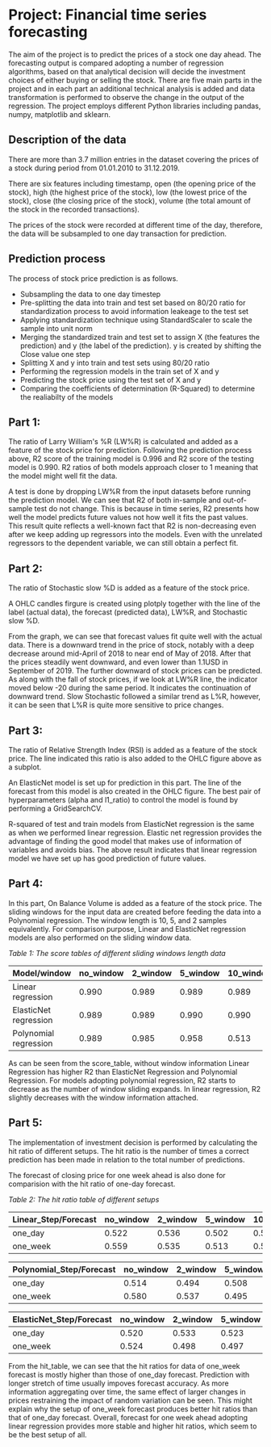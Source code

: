 # Project: Financial time series forecasting

The aim of the project is to predict the prices of a stock one day ahead. The forecasting output is compared adopting a number of regression algorithms, based on that analytical decision will decide the investment choices of either buying or selling the stock. There are five main parts in the project and in each part an additional technical analysis is added and data transformation is performed to observe the change in the output of the regression. The project employs different Python libraries including pandas, numpy, matplotlib and sklearn. 

## Description of the data

There are more than 3.7 million entries in the dataset covering the prices of a stock during period from 01.01.2010 to 31.12.2019.

There are six features including timestamp, open (the opening price of the stock), high (the highest price of the stock), low (the lowest price of the stock), close (the closing price of the stock), volume (the total amount of the stock in the recorded transactions).

The prices of the stock were recorded at different time of the day, therefore, the data will be subsampled to one day transaction for prediction.

## Prediction process

The process of stock price prediction is as follows.
- Subsampling the data to one day timestep
- Pre-splitting the data into train and test set based on 80/20 ratio for standardization process to avoid information leakeage to the test set
- Applying standardization technique using StandardScaler to scale the sample into unit norm
- Merging the standardized train and test set to assign X (the features the prediction) and y (the label of the prediction). y is created by shifting the Close value one step
- Splitting X and y into train and test sets using 80/20 ratio
- Performing the regression models in the train set of X and y
- Predicting the stock price using the test set of X and y
- Comparing the coefficients of determination (R-Squared) to determine the realiabilty of the models

## Part 1:
The ratio of Larry William's %R (LW%R) is calculated and added as a feature of the stock price for prediction.
Following the prediction process above, R2 score of the training model is 0.996 and R2 score of the testing model is 0.990. R2 ratios of both models approach closer to 1 meaning that the model might well fit the data.

A test is done by dropping LW%R from the input datasets before running the prediction model. We can see that R2 of both in-sample and out-of-sample test do not change. This is because in time series, R2 presents how well the model predicts future values not how well it fits the past values. This result quite reflects a well-known fact that R2 is non-decreasing even after we keep adding up regressors into the models. Even with the unrelated regressors to the dependent variable, we can still obtain a perfect fit.

## Part 2:
The ratio of Stochastic slow %D is added as a feature of the stock price. 

A OHLC candles firgure is created using plotply together with the line of the label (actual data), the forecast (predicted data), LW%R, and Stochastic slow %D.

From the graph, we can see that forecast values fit quite well with the actual data. There is a downward trend in the price of stock, notably with a deep decrease around mid-April of 2018 to near end of May of 2018. After that the prices steadily went downward, and even lower than 1.1USD in September of 2019. The further downward of stock prices can be predicted. As along with the fall of stock prices, if we look at LW%R line, the indicator moved below -20 during the same period. It indicates the continuation of downward trend. Slow Stochastic followed a similar trend as L%R, however, it can be seen that L%R is quite more sensitive to price changes.

## Part 3:
The ratio of Relative Strength Index (RSI) is added as a feature of the stock price. The line indicated this ratio is also added to the OHLC figure above as a subplot.

An ElasticNet model is set up for prediction in this part. The line of the forecast from this model is also created in the OHLC figure. The best pair of hyperparameters (alpha and l1_ratio) to control the model is found by performing a GridSearchCV.

R-squared of test and train models from ElasticNet regression is the same as when we performed linear regression. Elastic net regression provides the 
advantage of finding the good model that makes use of information of variables and avoids bias. The above result indicates that linear regression model we have set up has good prediction of future values.

## Part 4: 
In this part, On Balance Volume is added as a feature of the stock price.
The sliding windows for the input data are created before feeding the data into a Polynomial regression. The window length is 10, 5, and 2 samples equivalently. For comparison purpose, Linear and ElasticNet regression models are also performed on the sliding window data.

*Table 1: The score tables of different sliding windows length data*

| Model/window | no_window | 2_window | 5_window | 10_window |
| --- | --- | --- | --- | --- | 
| Linear regression | 0.990 | 0.989 | 0.989 | 0.989 |
| ElasticNet regression | 0.989 | 0.989 | 0.990 | 0.990 |
| Polynomial regression | 0.989 | 0.985 | 0.958 | 0.513 |

As can be seen from the score_table,  without window information Linear Regression has higher R2 than ElasticNet Regression and Polynomial Regression.
For models adopting polynomial regression, R2 starts to decrease as the number of window sliding expands.
In linear regression, R2 slightly decreases with the window information attached.

## Part 5:
The implementation of investment decision is performed by calculating the hit ratio of different setups. The hit ratio is the number of times a correct prediction has been made in relation to the total number of predictions.

The forecast of closing price for one week ahead is also done for comparision with the hit ratio of one-day forecast.

*Table 2: The hit ratio table of different setups*

| Linear_Step/Forecast | no_window | 2_window | 5_window | 10_window |
| --- | --- | --- | --- | --- | 
| one_day| 0.522 | 0.536 | 0.502 | 0.507 |
| one_week | 0.559 | 0.535 | 0.513 | 0.522 |

| Polynomial_Step/Forecast | no_window | 2_window | 5_window | 10_window |
| --- | --- | --- | --- | --- | 
| one_day| 0.514 | 0.494 | 0.508 | 0.476 |
| one_week | 0.580 | 0.537 | 0.495 | 0.527 |

| ElasticNet_Step/Forecast | no_window | 2_window | 5_window | 10_window |
| --- | --- | --- | --- | --- | 
| one_day| 0.520 | 0.533 | 0.523 | 0.522 |
| one_week | 0.524 | 0.498 | 0.497 | 0.496 |

From the hit_table, we can see that the hit ratios for data of one_week forecast is mostly higher than those of one_day forecast. Prediction with longer stretch of time usually impoves forecast accuracy. As more information aggregating over time, the same effect of larger changes in prices restraining the impact of random variation can be seen.
This might explain why the setup of one_week forecast produces better hit ratios than that of one_day forecast. Overall, forecast for one week ahead adopting linear regression provides more stable and higher hit ratios, which seem to be the best setup of all.




